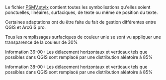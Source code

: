 Le fichier [PSMV.stylx](/PSMV/ArcGISpro/PSMV.stylx) contient toutes les symbolisations qu'elles soient ponctuelles, linéaires, surfaciques, de texte ou même de position du texte.

Certaines adaptations ont du être faite du fait de gestion différentes entre QGIS et ArcGIS pro.

Tous les remplissages surfaciques de couleur unie se sont vu appliquer une transparence de la couleur de 30%

Information 36-00 : 
Les délacement horizontaux et verticaux tels que possibles dans QGIS sont remplacé par une distribution aléatoire à 85%

Information 38-00 : 
Les délacement horizontaux et verticaux tels que possibles dans QGIS sont remplacé par une distribution aléatoire à 85%
